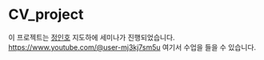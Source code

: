 # CV_project
이 프로젝트는 [정인호](https://github.com/inhovation97?tab=followers) 지도하에 세미나가 진행되었습니다.
https://www.youtube.com/@user-mj3kj7sm5u 여기서 수업을 들을 수 있습니다.
